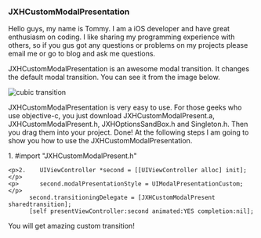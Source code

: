 <h3>JXHCustomModalPresentation</h3>
<p>
  Hello guys, my name is Tommy. I am a iOS developer and have great enthusiasm on coding. I like sharing my programming experience with others, so if you gus got any questions or problems on my projects please email me or go to blog and ask me questions. 
</p>
<p>
  JXHCustomModalPresentation is an awesome modal transition. It changes the default modal transition. You can see it from the image below. 
</p>
<img src="img/customTransition.gif" alt="cubic transition" />
<p>
  JXHCustomModalPresentation is very easy to use. For those geeks who use objective-c, you just download JXHCustomModalPresent.a, JXHCustomModalPresent.h, JXHOptionsSandBox.h and Singleton.h. Then you drag them into your project. Done! At the following steps I am going to show you how to use the JXHCustomModalPresentation.
</p>
<p>
    <p>1.    #import "JXHCustomModalPresent.h"</p>
    
    <p>2.    UIViewController *second = [[UIViewController alloc] init];</p>
    <p>      second.modalPresentationStyle = UIModalPresentationCustom; </p>
          second.transitioningDelegate = [JXHCustomModalPresent sharedtransition];
          [self presentViewController:second animated:YES completion:nil];
</P>
<p>
    You will get amazing custom transition!
</p>
